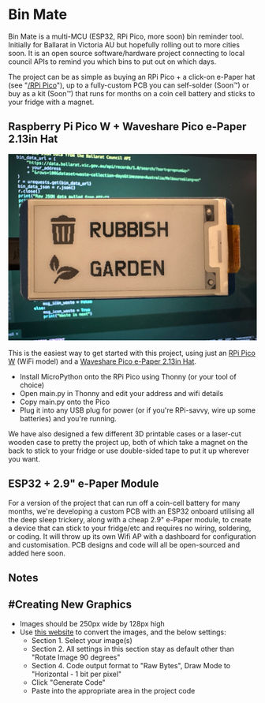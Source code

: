 # Bin Mate

Bin Mate is a multi-MCU (ESP32, RPi Pico, more soon) bin reminder tool. Initially for Ballarat in Victoria AU but hopefully rolling out to more cities soon. It is an open source software/hardware project connecting to local council APIs to remind you which bins to put out on which days.

The project can be as simple as buying an RPi Pico + a click-on e-Paper hat (see "[/RPi Pico](https://github.com/obsoletenerd/Bin-Mate/tree/main/RPi%20Pico)"), up to a fully-custom PCB you can self-solder (Soon™) or buy as a kit (Soon™) that runs for months on a coin cell battery and sticks to your fridge with a magnet.

## Raspberry Pi Pico W + Waveshare Pico e-Paper 2.13in Hat

![RPi Pico Bin Mate](https://github.com/obsoletenerd/Bin-Mate/blob/main/RPi%20Pico/Ballarat%20Bin%20Mate.jpg)

This is the easiest way to get started with this project, using just an [RPi Pico W](https://www.raspberrypi.com/documentation/microcontrollers/raspberry-pi-pico.html) (WiFi model) and a [Waveshare Pico e-Paper 2.13in Hat](https://www.waveshare.com/pico-epaper-2.13.htm).

- Install MicroPython onto the RPi Pico using Thonny (or your tool of choice)
- Open main.py in Thonny and edit your address and wifi details
- Copy main.py onto the Pico
- Plug it into any USB plug for power (or if you're RPi-savvy, wire up some batteries) and you're running.

We have also designed a few different 3D printable cases or a laser-cut wooden case to pretty the project up, both of which take a magnet on the back to stick to your fridge or use double-sided tape to put it up wherever you want.


## ESP32 + 2.9" e-Paper Module

For a version of the project that can run off a coin-cell battery for many months, we're developing a custom PCB with an ESP32 onboard utilising all the deep sleep trickery, along with a cheap 2.9" e-Paper module, to create a device that can stick to your fridge/etc and requires no wiring, soldering, or coding. It will throw up its own Wifi AP with a dashboard for configuration and customisation. PCB designs and code will all be open-sourced and added here soon.

## Notes

## #Creating New Graphics

- Images should be 250px wide by 128px high
- Use [this website](https://javl.github.io/image2cpp/) to convert the images, and the below settings:
    - Section 1. Select your image(s)
    - Section 2. All settings in this section stay as default other than "Rotate Image 90 degrees"
    - Section 4. Code output format to "Raw Bytes", Draw Mode to "Horizontal - 1 bit per pixel"
    - Click "Generate Code"
    - Paste into the appropriate area in the project code
